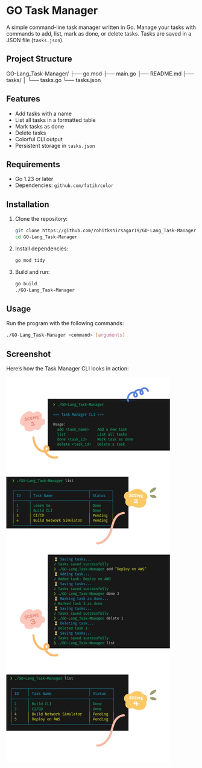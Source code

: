 
# GO Task Manager

A simple command-line task manager written in Go. Manage your tasks with commands to add, list, mark as done, or delete tasks. Tasks are saved in a JSON file (`tasks.json`).

## Project Structure
GO-Lang_Task-Manager/
├── go.mod
├── main.go
├── README.md
├── tasks/
│   └── tasks.go
└── tasks.json

## Features

- Add tasks with a name
- List all tasks in a formatted table
- Mark tasks as done
- Delete tasks
- Colorful CLI output
- Persistent storage in `tasks.json`

## Requirements

- Go 1.23 or later
- Dependencies: `github.com/fatih/color`

## Installation

1. Clone the repository:
   ```bash
   git clone https://github.com/rohitkshirsagar19/GO-Lang_Task-Manager.git
   cd GO-Lang_Task-Manager
   ```
2. Install dependencies:
    ```bash
    go mod tidy
    ```
3. Build and run:
    ```bash
    go build
    ./GO-Lang_Task-Manager
    ```
## Usage

Run the program with the following commands:
```bash
./GO-Lang_Task-Manager <command> [arguments]
```

## Screenshot

Here’s how the Task Manager CLI looks in action:

![Task Manager CLI Screenshot](SS/looks.jpeg)
